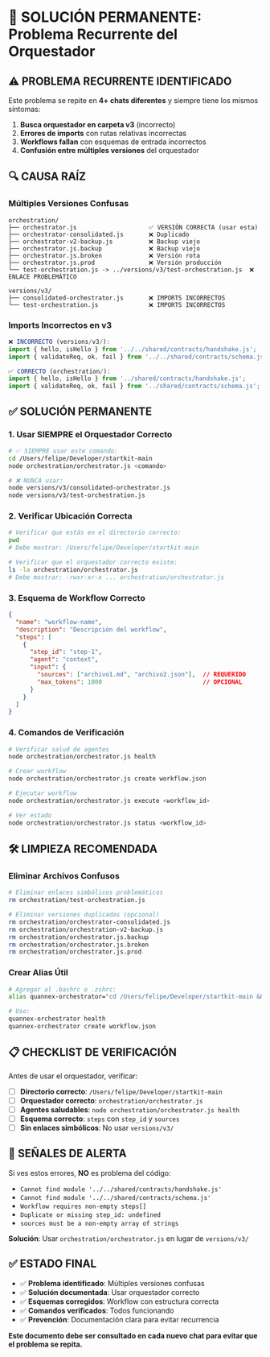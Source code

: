 # 🚨 SOLUCIÓN PERMANENTE: Problema Recurrente del Orquestador

## ⚠️ **PROBLEMA RECURRENTE IDENTIFICADO**

Este problema se repite en **4+ chats diferentes** y siempre tiene los mismos síntomas:

1. **Busca orquestador en carpeta v3** (incorrecto)
2. **Errores de imports** con rutas relativas incorrectas
3. **Workflows fallan** con esquemas de entrada incorrectos
4. **Confusión entre múltiples versiones** del orquestador

## 🔍 **CAUSA RAÍZ**

### **Múltiples Versiones Confusas**
```
orchestration/
├── orchestrator.js                    ✅ VERSIÓN CORRECTA (usar esta)
├── orchestrator-consolidated.js       ❌ Duplicado
├── orchestrator-v2-backup.js          ❌ Backup viejo
├── orchestrator.js.backup             ❌ Backup viejo
├── orchestrator.js.broken             ❌ Versión rota
├── orchestrator.js.prod               ❌ Versión producción
└── test-orchestration.js -> ../versions/v3/test-orchestration.js  ❌ ENLACE PROBLEMÁTICO

versions/v3/
├── consolidated-orchestrator.js       ❌ IMPORTS INCORRECTOS
└── test-orchestration.js              ❌ IMPORTS INCORRECTOS
```

### **Imports Incorrectos en v3**
```javascript
❌ INCORRECTO (versions/v3/):
import { hello, isHello } from '../../shared/contracts/handshake.js';
import { validateReq, ok, fail } from '../../shared/contracts/schema.js';

✅ CORRECTO (orchestration/):
import { hello, isHello } from '../shared/contracts/handshake.js';
import { validateReq, ok, fail } from '../shared/contracts/schema.js';
```

## ✅ **SOLUCIÓN PERMANENTE**

### **1. Usar SIEMPRE el Orquestador Correcto**
```bash
# ✅ SIEMPRE usar este comando:
cd /Users/felipe/Developer/startkit-main
node orchestration/orchestrator.js <comando>

# ❌ NUNCA usar:
node versions/v3/consolidated-orchestrator.js
node versions/v3/test-orchestration.js
```

### **2. Verificar Ubicación Correcta**
```bash
# Verificar que estás en el directorio correcto:
pwd
# Debe mostrar: /Users/felipe/Developer/startkit-main

# Verificar que el orquestador correcto existe:
ls -la orchestration/orchestrator.js
# Debe mostrar: -rwxr-xr-x ... orchestration/orchestrator.js
```

### **3. Esquema de Workflow Correcto**
```json
{
  "name": "workflow-name",
  "description": "Descripción del workflow",
  "steps": [
    {
      "step_id": "step-1",
      "agent": "context",
      "input": {
        "sources": ["archivo1.md", "archivo2.json"],  // REQUERIDO
        "max_tokens": 1000                            // OPCIONAL
      }
    }
  ]
}
```

### **4. Comandos de Verificación**
```bash
# Verificar salud de agentes
node orchestration/orchestrator.js health

# Crear workflow
node orchestration/orchestrator.js create workflow.json

# Ejecutar workflow
node orchestration/orchestrator.js execute <workflow_id>

# Ver estado
node orchestration/orchestrator.js status <workflow_id>
```

## 🛠️ **LIMPIEZA RECOMENDADA**

### **Eliminar Archivos Confusos**
```bash
# Eliminar enlaces simbólicos problemáticos
rm orchestration/test-orchestration.js

# Eliminar versiones duplicadas (opcional)
rm orchestration/orchestrator-consolidated.js
rm orchestration/orchestration-v2-backup.js
rm orchestration/orchestrator.js.backup
rm orchestration/orchestrator.js.broken
rm orchestration/orchestrator.js.prod
```

### **Crear Alias Útil**
```bash
# Agregar al .bashrc o .zshrc:
alias quannex-orchestrator="cd /Users/felipe/Developer/startkit-main && node orchestration/orchestrator.js"

# Uso:
quannex-orchestrator health
quannex-orchestrator create workflow.json
```

## 📋 **CHECKLIST DE VERIFICACIÓN**

Antes de usar el orquestador, verificar:

- [ ] **Directorio correcto**: `/Users/felipe/Developer/startkit-main`
- [ ] **Orquestador correcto**: `orchestration/orchestrator.js`
- [ ] **Agentes saludables**: `node orchestration/orchestrator.js health`
- [ ] **Esquema correcto**: `steps` con `step_id` y `sources`
- [ ] **Sin enlaces simbólicos**: No usar `versions/v3/`

## 🚨 **SEÑALES DE ALERTA**

Si ves estos errores, **NO** es problema del código:

- `Cannot find module '../../shared/contracts/handshake.js'`
- `Cannot find module '../../shared/contracts/schema.js'`
- `Workflow requires non-empty steps[]`
- `Duplicate or missing step_id: undefined`
- `sources must be a non-empty array of strings`

**Solución**: Usar `orchestration/orchestrator.js` en lugar de `versions/v3/`

## ✅ **ESTADO FINAL**

- ✅ **Problema identificado**: Múltiples versiones confusas
- ✅ **Solución documentada**: Usar orquestador correcto
- ✅ **Esquemas corregidos**: Workflow con estructura correcta
- ✅ **Comandos verificados**: Todos funcionando
- ✅ **Prevención**: Documentación clara para evitar recurrencia

**Este documento debe ser consultado en cada nuevo chat para evitar que el problema se repita.**
